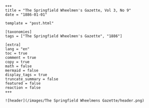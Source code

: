 
    +++
    title = "The Springfield Wheelmen's Gazette, Vol 3, No 9"
    date = "1886-01-01"

    template = "post.html"

    [taxonomies]
    tags = ["The Springfield Wheelmen's Gazette", "1886"]

    [extra]
    lang = "en"
    toc = true
    comment = true
    copy = true
    math = false
    mermaid = false
    display_tags = true
    truncate_summary = false
    featured = false
    reaction = false
    +++

    ![header](/images/The Springfield Wheelmens Gazette/header.png)

    
